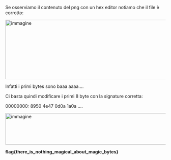 Se osserviamo il contenuto del png con un hex editor notiamo che il file è corrotto:

<img width="582" height="187" alt="immagine" src="https://github.com/user-attachments/assets/d12e4f47-8a7e-4cd7-9199-73b17d7bc4a5" />

Infatti i primi bytes sono baaa aaaa....

Ci basta quindi modificare i primi 8 byte con la signature corretta:

00000000: 8950 4e47 0d0a 1a0a ....

<img width="900" height="99" alt="immagine" src="https://github.com/user-attachments/assets/367e9f05-0191-4f4d-8b80-c51603527339" />

**flag{there_is_nothing_magical_about_magic_bytes}**

